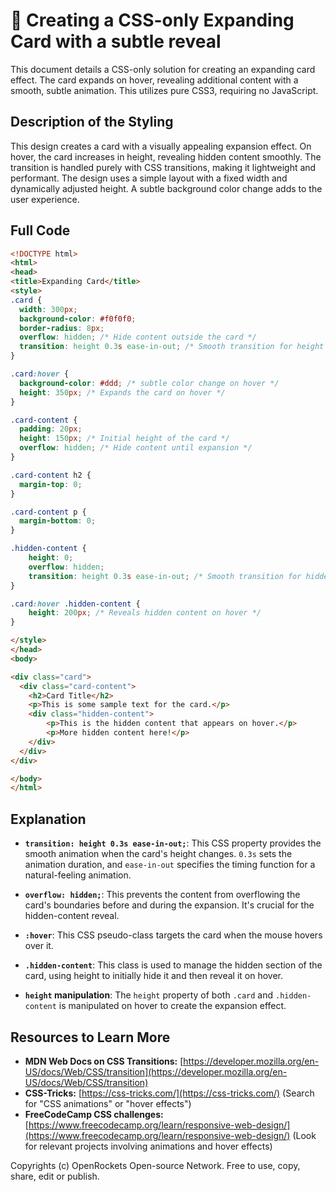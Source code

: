 # 🐞 Creating a CSS-only Expanding Card with a subtle reveal


This document details a CSS-only solution for creating an expanding card effect. The card expands on hover, revealing additional content with a smooth, subtle animation.  This utilizes pure CSS3, requiring no JavaScript.


## Description of the Styling

This design creates a card with a visually appealing expansion effect. On hover, the card increases in height, revealing hidden content smoothly. The transition is handled purely with CSS transitions, making it lightweight and performant. The design uses a simple layout with a fixed width and dynamically adjusted height.  A subtle background color change adds to the user experience.

## Full Code

```html
<!DOCTYPE html>
<html>
<head>
<title>Expanding Card</title>
<style>
.card {
  width: 300px;
  background-color: #f0f0f0;
  border-radius: 8px;
  overflow: hidden; /* Hide content outside the card */
  transition: height 0.3s ease-in-out; /* Smooth transition for height change */
}

.card:hover {
  background-color: #ddd; /* subtle color change on hover */
  height: 350px; /* Expands the card on hover */
}

.card-content {
  padding: 20px;
  height: 150px; /* Initial height of the card */
  overflow: hidden; /* Hide content until expansion */
}

.card-content h2 {
  margin-top: 0;
}

.card-content p {
  margin-bottom: 0;
}

.hidden-content {
    height: 0;
    overflow: hidden;
    transition: height 0.3s ease-in-out; /* Smooth transition for hidden content */
}

.card:hover .hidden-content {
    height: 200px; /* Reveals hidden content on hover */
}

</style>
</head>
<body>

<div class="card">
  <div class="card-content">
    <h2>Card Title</h2>
    <p>This is some sample text for the card.</p>
    <div class="hidden-content">
        <p>This is the hidden content that appears on hover.</p>
        <p>More hidden content here!</p>
    </div>
  </div>
</div>

</body>
</html>
```


## Explanation

* **`transition: height 0.3s ease-in-out;`**: This CSS property provides the smooth animation when the card's height changes.  `0.3s` sets the animation duration, and `ease-in-out` specifies the timing function for a natural-feeling animation.

* **`overflow: hidden;`**: This prevents the content from overflowing the card's boundaries before and during the expansion.  It's crucial for the hidden-content reveal.

* **`:hover`**: This CSS pseudo-class targets the card when the mouse hovers over it.

* **`.hidden-content`**: This class is used to manage the hidden section of the card, using height to initially hide it and then reveal it on hover.

* **`height` manipulation**: The `height` property of both `.card` and `.hidden-content` is manipulated on hover to create the expansion effect.

## Resources to Learn More

* **MDN Web Docs on CSS Transitions:** [https://developer.mozilla.org/en-US/docs/Web/CSS/transition](https://developer.mozilla.org/en-US/docs/Web/CSS/transition)
* **CSS-Tricks:** [https://css-tricks.com/](https://css-tricks.com/) (Search for "CSS animations" or "hover effects")
* **FreeCodeCamp CSS challenges:** [https://www.freecodecamp.org/learn/responsive-web-design/](https://www.freecodecamp.org/learn/responsive-web-design/) (Look for relevant projects involving animations and hover effects)


Copyrights (c) OpenRockets Open-source Network. Free to use, copy, share, edit or publish.

